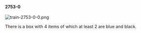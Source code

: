 #### 2753-0
![train-2753-0-0.png](https://github.com/lil-lab/nlvr/raw/master/nlvr/train/images/54/train-2753-0-0.png "train-2753-0-0.png")

There is a box with 4 items of which at least 2 are blue and black.